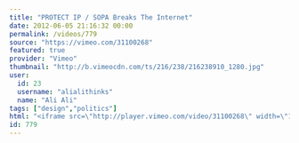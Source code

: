 ```yaml
---
title: "PROTECT IP / SOPA Breaks The Internet"
date: 2012-06-05 21:16:32 00:00
permalink: /videos/779
source: "https://vimeo.com/31100268"
featured: true
provider: "Vimeo"
thumbnail: "http://b.vimeocdn.com/ts/216/238/216238910_1280.jpg"
user:
  id: 23
  username: "alialithinks"
  name: "Ali Ali"
tags: ["design","politics"]
html: "<iframe src=\"http://player.vimeo.com/video/31100268\" width=\"1280\" height=\"720\" frameborder=\"0\" webkitAllowFullScreen mozallowfullscreen allowFullScreen></iframe>"
id: 779
---
```


